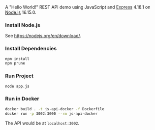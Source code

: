 A "Hello World!" REST API demo using JavaScript and [Express](https://expressjs.com/) 4.18.1 on [Node.js](https://nodejs.org/en/) 16.15.0.

### Install Node.js

See https://nodejs.org/en/download/.

### Install Dependencies

```bash
npm install
npm prune
```

### Run Project

```bash
node app.js
```

### Run in Docker

```bash
docker build . -t js-api-docker -f Dockerfile
docker run -p 3002:3000 --rm js-api-docker
```

The API would be at ```localhost:3002```.
